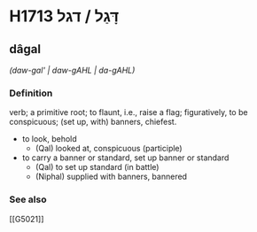 # H1713 דָּגַל / דגל

## dâgal

_(daw-gal' | daw-ɡAHL | da-ɡAHL)_

### Definition

verb; a primitive root; to flaunt, i.e., raise a flag; figuratively, to be conspicuous; (set up, with) banners, chiefest.

- to look, behold
    - (Qal) looked at, conspicuous (participle)
- to carry a banner or standard, set up banner or standard
    - (Qal) to set up standard (in battle)
    - (Niphal) supplied with banners, bannered
### See also

[[G5021]]

